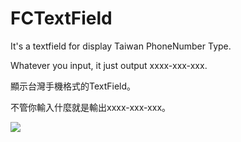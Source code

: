 # FCTextField
It's a textfield for display Taiwan PhoneNumber Type.

Whatever you input, it just output xxxx-xxx-xxx.

顯示台灣手機格式的TextField。

不管你輸入什麼就是輸出xxxx-xxx-xxx。

![](http://i.imgur.com/vcZtcuZ.png?2)
